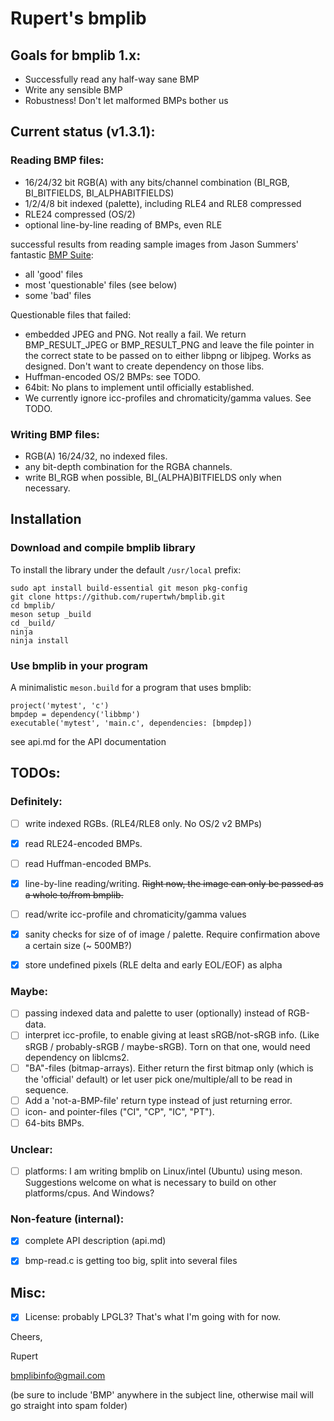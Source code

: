 
# Rupert's bmplib

## Goals for bmplib 1.x:
- Successfully read any half-way sane BMP
- Write any sensible BMP
- Robustness! Don't let malformed BMPs bother us

## Current status (v1.3.1):
### Reading BMP files:
  - 16/24/32 bit RGB(A) with any bits/channel combination (BI_RGB, BI_BITFIELDS, BI_ALPHABITFIELDS)
  - 1/2/4/8 bit indexed (palette), including RLE4 and RLE8 compressed
  - RLE24 compressed (OS/2)
  - optional line-by-line reading of BMPs, even RLE

  successful results from reading sample images from Jason Summers'
  fantastic [BMP Suite](https://entropymine.com/jason/bmpsuite/):
   - all 'good' files
   - most 'questionable' files (see below)
   - some 'bad' files

  Questionable files that failed:
  - embedded JPEG and PNG. Not really a fail. We return BMP_RESULT_JPEG or
    BMP_RESULT_PNG and leave the file pointer in the correct state
    to be passed on to either libpng or libjpeg. Works as designed. Don't
    want to create dependency on those libs.
  - Huffman-encoded OS/2 BMPs: see TODO.
  - 64bit: No plans to implement until officially established.
  - We currently ignore icc-profiles and chromaticity/gamma
    values. See TODO.


### Writing BMP files:
  - RGB(A) 16/24/32, no indexed files.
  - any bit-depth combination for the RGBA channels.
  - write BI_RGB when possible, BI_(ALPHA)BITFIELDS only when
    necessary.


## Installation

### Download and compile bmplib library
To install the library under the default `/usr/local` prefix:
```
sudo apt install build-essential git meson pkg-config
git clone https://github.com/rupertwh/bmplib.git
cd bmplib/
meson setup _build
cd _build/
ninja
ninja install
```

### Use bmplib in your program
A minimalistic `meson.build` for a program that uses bmplib:
```
project('mytest', 'c')
bmpdep = dependency('libbmp')
executable('mytest', 'main.c', dependencies: [bmpdep])
```

see api.md for the API documentation

## TODOs:
### Definitely:
   - [ ] write indexed RGBs. (RLE4/RLE8 only. No OS/2 v2 BMPs)
   - [x] read RLE24-encoded BMPs.
   - [ ] read Huffman-encoded BMPs.
   - [x] line-by-line reading/writing. ~~Right now, the image can only be
     passed as a whole to/from bmplib.~~
   - [ ] read/write icc-profile and chromaticity/gamma values
   - [x] sanity checks for size of of image / palette. Require confirmation
     above a certain size (~ 500MB?)
   - [x] store undefined pixels (RLE delta and early EOL/EOF) as alpha


### Maybe:
   - [ ] passing indexed data and palette to user (optionally) instead of
     RGB-data.
   - [ ] interpret icc-profile, to enable giving at least sRGB/not-sRGB info.
     (Like sRGB / probably-sRGB / maybe-sRGB). Torn on that one, would
     need dependency on liblcms2.
   - [ ] "BA"-files (bitmap-arrays). Either return the first bitmap only
     (which is the 'official' default) or let user pick one/multiple/all
     to be read in sequence.
   - [ ] Add a 'not-a-BMP-file' return type instead of just returning error.
   - [ ] icon- and pointer-files ("CI", "CP", "IC", "PT").
   - [ ] 64-bits BMPs.

### Unclear:
   - [ ] platforms: I am writing bmplib on Linux/intel (Ubuntu) using meson.
     Suggestions welcome on what is necessary to build on other
     platforms/cpus. And Windows?


### Non-feature (internal):
   - [x] complete API description (api.md)
   - [x] bmp-read.c is getting too big, split into several files




## Misc:
- [x] License: probably LPGL3? That's what I'm going with for now.



Cheers,

Rupert

bmplibinfo@gmail.com

(be sure to include 'BMP' anywhere in the subject line, otherwise mail will
go straight into spam folder)
